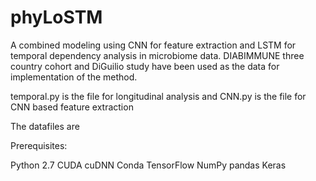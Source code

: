 # phyLoSTM

A combined modeling using CNN for feature extraction and LSTM for temporal dependency analysis in microbiome data.
DIABIMMUNE three country cohort and DiGuilio study have been used as the data for implementation of the method.

temporal.py is the file for longitudinal analysis and CNN.py is the file for CNN based feature extraction 

The datafiles are

Prerequisites:

Python 2.7
CUDA
cuDNN
Conda
TensorFlow
NumPy pandas
Keras


